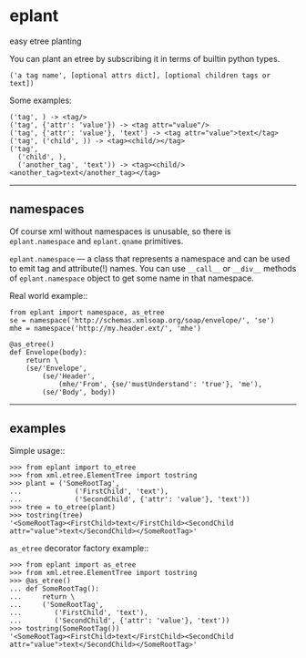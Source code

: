 eplant
======

easy etree planting

You can plant an etree by subscribing it in terms of builtin python types.

    ('a tag name', [optional attrs dict], [optional children tags or text])

Some examples:

    ('tag', ) -> <tag/>
    ('tag', {'attr': 'value'}) -> <tag attr="value"/>
    ('tag', {'attr': 'value'}, 'text') -> <tag attr="value">text</tag>
    ('tag', ('child', )) -> <tag><child/></tag>
    ('tag',
      ('child', ),
      ('another_tag', 'text')) -> <tag><child/><another_tag>text</another_tag></tag>


---------
namespaces
---------

Of course xml without namespaces is unusable, so there is `eplant.namespace`
and `eplant.qname` primitives.

`eplant.namespace` — a class that represents a namespace and can be used to
emit tag and attribute(!) names. You can use `__call__` or `__div__` methods of
`eplant.namespace` object to get some name in that namespace.

Real world example::

    from eplant import namespace, as_etree
    se = namespace('http://schemas.xmlsoap.org/soap/envelope/', 'se')
    mhe = namespace('http://my.header.ext/', 'mhe')

    @as_etree()
    def Envelope(body):
        return \
        (se/'Envelope',
            (se/'Header',
                (mhe/'From', {se/'mustUnderstand': 'true'}, 'me'),
            (se/'Body', body))


--------
examples
--------

Simple usage::

    >>> from eplant import to_etree
    >>> from xml.etree.ElementTree import tostring
    >>> plant = ('SomeRootTag',
    ...             ('FirstChild', 'text'),
    ...             ('SecondChild', {'attr': 'value'}, 'text'))
    >>> tree = to_etree(plant)
    >>> tostring(tree)
    '<SomeRootTag><FirstChild>text</FirstChild><SecondChild attr="value">text</SecondChild></SomeRootTag>'

`as_etree` decorator factory example::

    >>> from eplant import as_etree
    >>> from xml.etree.ElementTree import tostring
    >>> @as_etree()
    ... def SomeRootTag():
    ...     return \
    ...     ('SomeRootTag',
    ...        ('FirstChild', 'text'),
    ...        ('SecondChild', {'attr': 'value'}, 'text'))
    >>> tostring(SomeRootTag())
    '<SomeRootTag><FirstChild>text</FirstChild><SecondChild attr="value">text</SecondChild></SomeRootTag>'

